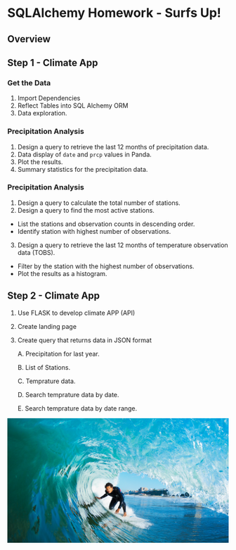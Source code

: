 # SQLAlchemy Homework - Surfs Up!

## Overview
## Step 1 - Climate App
### Get the Data
1. Import Dependencies
2. Reflect Tables into SQL Alchemy ORM
3. Data exploration.

### Precipitation Analysis
1.  Design a query to retrieve the last 12 months of precipitation data.
2.  Data display of  `date` and `prcp` values in Panda.
3.  Plot the results.
4.  Summary statistics for the precipitation data.

### Precipitation Analysis
1. Design a query to calculate the total number of stations.
2. Design a query to find the most active stations.
  * List the stations and observation counts in descending order.
  * Identify station with highest number of observations.
3. Design a query to retrieve the last 12 months of temperature observation data (TOBS).
  * Filter by the station with the highest number of observations.
  * Plot the results as a histogram.

## Step 2 - Climate App
1. Use FLASK to develop climate APP (API)
2. Create landing page
3. Create query that returns data in JSON format

    A. Precipitation for last year.
    
    B. List of Stations. 
    
    C. Temprature data.
    
    D. Search temprature data by date.
    
    E. Search temprature data by date range.
    

![surfs-up.png](Images/surfs-up.png)

